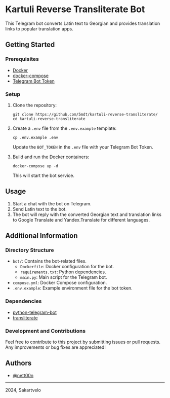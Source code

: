 # Kartuli Reverse Transliterate Bot

This Telegram bot converts Latin text to Georgian and provides translation links to popular translation apps.

## Getting Started

### Prerequisites

- [Docker](https://www.docker.com/get-started)
- [docker-compose](https://docs.docker.com/compose/install/)
- [Telegram Bot Token](https://core.telegram.org/bots#botfather)

### Setup

1. Clone the repository:

   ```shell
   git clone https://github.com/5mdt/kartuli-reverse-transliterate/
   cd kartuli-reverse-transliterate
   ```

2. Create a `.env` file from the `.env.example` template:

   ```shell
   cp .env.example .env
   ```

   Update the `BOT_TOKEN` in the `.env` file with your Telegram Bot Token.

3. Build and run the Docker containers:

   ```shell
   docker-compose up -d
   ```

   This will start the bot service.

## Usage

1. Start a chat with the bot on Telegram.
2. Send Latin text to the bot.
3. The bot will reply with the converted Georgian text and translation links to Google Translate and Yandex.Translate for different languages.

## Additional Information

### Directory Structure

- `bot/`: Contains the bot-related files.
  - `Dockerfile`: Docker configuration for the bot.
  - `requirements.txt`: Python dependencies.
  - `main.py`: Main script for the Telegram bot.
- `compose.yml`: Docker Compose configuration.
- `.env.example`: Example environment file for the bot token.

### Dependencies

- [python-telegram-bot](https://pypi.org/project/python-telegram-bot/)
- [transliterate](https://pypi.org/project/transliterate/)

### Development and Contributions

Feel free to contribute to this project by submitting issues or pull requests. Any improvements or bug fixes are appreciated!

## Authors

- [@nett00n](https://github.com/nett00n)

---

2024, Sakartvelo
